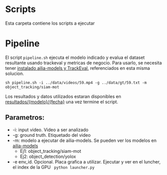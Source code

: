 # Scripts

Esta carpeta contiene los scripts a ejecutar

# Pipeline
El script `pipeline.sh` ejecuta el modelo indicado y evalua el dataset resultante usando trackeval y metricas de negocio.
Para usarlo, se necesita tener [instalado ailia-models y TrackEval](../README.md#instalar), referenciados en esta misma solucion.
```
sh pipeline.sh -i ../data/videos/59.mp4 -g ../data/gt/59.txt -m object_tracking/siam-mot
```
Los resultados y datos utilizados estaran disponibles en [resultados/{modelo}/{fecha}](../resultados/) una vez termine el script.

## Parametros:
- -i: input video. Video a ser analizado
- -g: ground truth. Etiquetado del video
- -m: modelo a ejecutar de ailia-models. Se pueden ver los modelos en [ailia-models](../ailia-models/)
    - Ej1: object_tracking/siam-mot
    - Ej2: object_detection/yolox
- -e env_id. Opcional. Placa grafica a utilizar. Ejecutar y ver en el luncher, el index de la GPU ` python launcher.py`